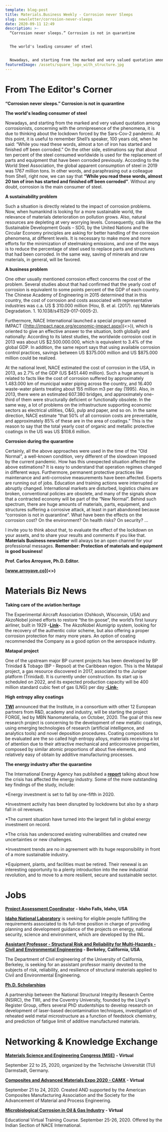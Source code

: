 ```yaml
---
template: blog-post
title: Materials.Business Weekly - Corrosion never Sleeps
slug: newsletter/corrosion-never-sleeps
date: 2020-09-11 12:49
description: >-
  “Corrosion never sleeps.” Corrosion is not in quarantine


  The world's leading consumer of steel


  Nowadays, and starting from the marked and very valued quotation among corrosionists, concerning with the omnipresence of the phenomena, it is due to thinking about the lockdown forced by the Sars-Cov-2 pandemic. At this point, it is useful to remember Shell’s speaker, 100 years old, when he said: “While you read these words, almost a ton of iron has started and finished off been corroded.” On the other side, estimations say that about ten percent of the steel consumed worldwide is used for the replacement of parts and equipment that have been corroded previously. According to the World Steel Association, the global apparent consumption of steel in 2019 was 1767 million tons. In other words, and paraphrasing out a colleague from Shell, right now, we can say that “While you read these words, almost 20 ton of iron has started and finished off been corroded”. Without any doubt, corrosion is the main consumer of steel.
featuredImage: /assets/square_logo_with_structure.jpg
---
```

# From The Editor's Corner

**“Corrosion never sleeps.” Corrosion is not in quarantine**

**The world's leading consumer of steel**

Nowadays, and starting from the marked and very valued quotation among corrosionists, concerning with the omnipresence of the phenomena, it is due to thinking about the lockdown forced by the Sars-Cov-2 pandemic. At this point, it is useful to remember Shell’s speaker, 100 years old, when he said: “While you read these words, almost a ton of iron has started and finished off been corroded.” On the other side, estimations say that about ten percent of the steel consumed worldwide is used for the replacement of parts and equipment that have been corroded previously. According to the World Steel Association, the global apparent consumption of steel in 2019 was 1767 million tons. In other words, and paraphrasing out a colleague from Shell, right now, we can say that **“While you read these words, almost 20 ton of iron has started and finished off been corroded”**. Without any doubt, corrosion is the main consumer of steel.

**A sustainability problem**

Such a situation is directly related to the impact of corrosion problems. Now, when humankind is looking for a more sustainable world, the relevance of materials deterioration on pollution grows. Also, natural resources are depleting at very worrying levels. Consequently, calls like the Sustainable Development Goals – SDG, by the United Nations and the Circular Economy principles are asking for better handling of the corrosion phenomena, at different levels. It is necessary to make more and more efforts for the minimization of steelmaking emissions, and one of the ways is to reduce the percentage of steel used to replace parts and structures that had been corroded. In the same way, saving of minerals and raw materials, in general, will be favored.

**A business problem**

One other usually mentioned corrosion effect concerns the cost of the problem. Several studies about that had confirmed that the yearly cost of corrosion is equivalent to some points percent of the GDP of each country. The Chinese Academy of Engineering in 2015 determined that in this country, the cost of corrosion and costs associated with representative industries was c.a. US $ 310.000 million (Hou, B. et al. (2017). npj Materials Degradation. 1. 10.1038/s41529-017-0005-2).

Furthermore, NACE International launched a special program named IMPACT ([http://impact.nace.org/economic-impact.aspx](<>)), which is oriented to give an effective answer to the situation, both globally and nationally: According to its latest studies, the worldwide corrosion cost in 2013 was about US $2.500.000.000, which is equivalent to 3.4% of the global GDP. In addition, the same report says that using available corrosion control practices, savings between US $375.000 million and US $875.000 million could be realized.

At the national level, NACE estimated the cost of corrosion in the USA, in 2013, as 2.7% of the GDP (US $451.440 million). Such a huge amount is related to facts like the cost of corrosion suffered by approximately 1.483.000 km of municipal water piping across the country, and 16.400 waste-water plants treating about 155 million m3 per day (1995). Also, in 2013, there were an estimated 607.380 bridges, and approximately one-third of them were structurally deficient or functionally obsolete. In the same way, a lot of problems on the infrastructure supporting economic sectors as electrical utilities, O&G, pulp and paper, and so on. In the same direction, NACE estimate “that 50% of all corrosion costs are preventable, and approximately 85% of these are in the area of coatings.” This is the reason to say that the total yearly cost of organic and metallic protective coatings in the US was US $108.6 million.

**Corrosion during the quarantine**

Certainly, all the above approaches were used in the time of the “Old Normal”, a well-known condition, very different of the slowdown imposed by the current pandemic. How has this unexpected situation affected the above estimations? It is easy to understand that operation regimes changed in different ways. Furthermore, permanent protective practices like maintenance and anti-corrosive measurements have been affected. Experts are running out of jobs. Education and training actions were interrupted or abruptly changed. International markets are disturbed, logistics chains are broken, conventional policies are obsolete, and many of the signals show that a contracted economy will be part of the “New Normal”. Behind such spectrum, there are huge amounts of materials, parts, equipment, and structures suffering a corrosive attack, at least in part abandoned because “corrosion is not in quarantine”. What have been the effects on the corrosion cost? On the environment? On health risks? On security? …

I invite you to think about that, to evaluate the effect of the lockdown on your assets, and to share your results and comments if you like that. **Materials Business newsletter** will always be an open channel for your professional messages. **Remember: Protection of materials and equipment is good business!**

**Prof. Carlos Arroyave, Ph.D. Editor.**

**[www.arroyave.co](<>)**

# Materials Biz News

**Taking care of the aviation heritage**

The Experimental Aircraft Association (Oshkosh, Wisconsin, USA) and AkzoNobel joined efforts to restore “the tin goose”, the world’s first luxury airliner, built in 1929 **\-[Link](<>)-**. The AkzoNobel Alumigrip system, looking for the recovery of the authentic color scheme, but also offering a proper corrosion protection for many more years. An option of coating recommended the Company as a good option on the aerospace industry.

**Matapal project**

One of the upstream major BP current projects has been developed by BP Trinidad & Tobago (BP - Repsol) at the Caribbean region. This is the Matapal project, a gas resource discovered in 2017, associated to the Juniper platform (Trinidad). It is currently under construction. Its start up is scheduled on 2022, and its expected production capacity will be 400 million standard cubic feet of gas (LNG) per day **[\-Link-](<>)**

**High entropy alloy coatings**

**[TWI](<>)** announced that the Institute, in a consortium with other 12 European partners from R&D, academy and industry, will be starting the project FORGE, led by MBN Nanomaterialia, on October, 2020. The goal of this new research project is concerning to the development of new metallic coatings, using emerging technologies of research (artificial intelligence, and analytics tools) and novel deposition procedures. Coating compositions to be evaluated are the so called high entropy alloys, materials receiving a lot of attention due to their attractive mechanical and anticorrosive properties, composed by similar atomic proportions of about five elements, and relatively easy of obtain by additive manufacturing processes.

**The energy industry after the quarantine**

The International Energy Agency has published a **[report](<>)** talking about how the crisis has affected the energy industry. Some of the more outstanding key findings of the study, include:

\*Energy investment is set to fall by one-fifth in 2020.

\*Investment activity has been disrupted by lockdowns but also by a sharp fall in oil revenues.

\*The current situation have turned into the largest fall in global energy investment on record.

\*The crisis has underscored existing vulnerabilities and created new uncertainties or new challenges.

\*Investment trends are no in agreement with its huge responsibility in front of a more sustainable industry.

\*Equipment, plants, and facilities must be retired. Their renewal is an interesting opportunity to a plenty introduction into the new industrial revolution, and to move to a more resilient, secure and sustainable sector.

# Jobs

**[Project Assessment Coordinator](<>)** **\- Idaho Falls, Idaho, USA**

**[Idaho National Laboratory](<>)** is seeking for eligible people fulfilling the requirements associated to its full-time position in charge of providing planning and development guidance of the projects on energy, national security, science and environment, which are developed by the INL.

**[Assistant Professor - Structural Risk and Reliability for Multi-Hazards - Civil and Environmental Engineering](<>) - Berkeley, California, USA**

The Department of Civil engineering of the University of California, Berkeley, is seeking for an assistant professor mainly devoted to the subjects of risk, reliability, and resilience of structural materials applied to Civil and Environmental Engineering.

**[Ph.D. Scholarships](<>)**

A partnership between the National Structural Integrity Research Centre (NSIRC), the TWI, and the Coventry University, founded by the Lloyd's Register Group, offers several PhD studentships to develop research on development of laser-based decontamination techniques, investigation of reheated weld metal microstructure as a function of feedstock chemistry, and prediction of fatigue limit of additive manufactured materials.

# Networking & Knowledge Exchange

**[Materials Science and Engineering Congress (MSE)](<>)** **\- Virtual**

September 22 to 25, 2020, organized by the Technische Universität (TU) Darmstadt, Germany.

**[Composites and Advanced Materials Expo 2020 - CAMX](<>) - Virtual**

September 21 to 24, 2020. Created AND supported by the American Composites Manufacturing Association and the Society for the Advancement of Material and Process Engineering.

**[Microbiological Corrosion in Oil & Gas Industry](<>) - Virtual**

Educational Virtual Training Course. September 25-26, 2020. Offered by the Indian Section of NACE International.